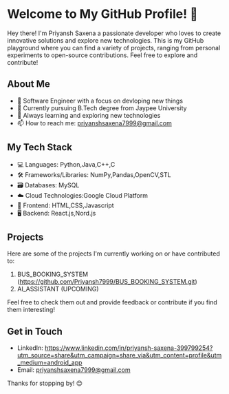 # Welcome to My GitHub Profile! 👋

Hey there! I'm Priyansh Saxena a passionate developer who loves to create innovative solutions and explore new technologies. This is my GitHub playground where you can find a variety of projects, ranging from personal experiments to open-source contributions. Feel free to explore and contribute!

## About Me

- 🚀 Software Engineer with a focus on devloping new things
- 💼 Currently pursuing B.Tech degree from Jaypee University
- 🌱 Always learning and exploring new technologies
- 📫 How to reach me:  priyanshsaxena7999@gmail.com
## My Tech Stack

- 💻 Languages: Python,Java,C++,C
- 🛠️ Frameworks/Libraries: NumPy,Pandas,OpenCV,STL
- 🗃️ Databases: MySQL
- ☁️ Cloud Technologies:Google Cloud Platform
- 🎨 Frontend: HTML,CSS,Javascript
- 🖥️ Backend: React.js,Nord.js

## Projects

Here are some of the projects I'm currently working on or have contributed to:

1. BUS_BOOKING_SYSTEM (https://github.com/Priyansh7999/BUS_BOOKING_SYSTEM.git)
2. AI_ASSISTANT (UPCOMING) 

Feel free to check them out and provide feedback or contribute if you find them interesting!

## Get in Touch

- LinkedIn: https://www.linkedin.com/in/priyansh-saxena-399799254?utm_source=share&utm_campaign=share_via&utm_content=profile&utm_medium=android_app
- Email: priyanshsaxena7999@gmail.com


Thanks for stopping by! 😊
<!---
Priyansh7999/Priyansh7999 is a ✨ special ✨ repository because its `README.md` (this file) appears on your GitHub profile.
You can click the Preview link to take a look at your changes.
--->
